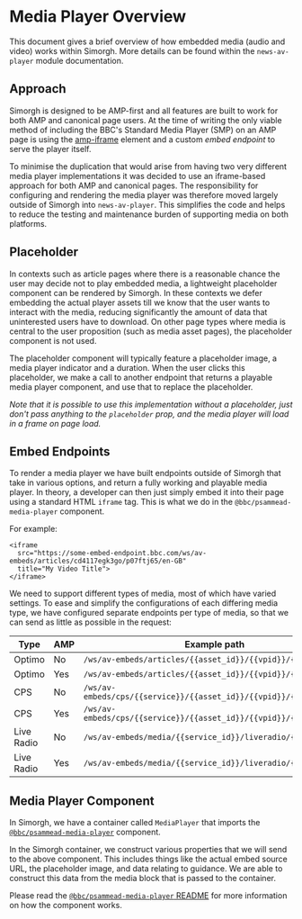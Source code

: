 # Media Player Overview

This document gives a brief overview of how embedded media (audio and video) works within Simorgh. More details can be found within the `news-av-player` module documentation.

## Approach

Simorgh is designed to be AMP-first and all features are built to work for both AMP and canonical page users. At the time of writing the only viable method of including the BBC's Standard Media Player (SMP) on an AMP page is using the [amp-iframe](https://amp.dev/documentation/components/amp-iframe/) element and a custom _embed endpoint_ to serve the player itself.

To minimise the duplication that would arise from having two very different media player implementations it was decided to use an iframe-based approach for both AMP and canonical pages. The responsibility for configuring and rendering the media player was therefore moved largely outside of Simorgh into `news-av-player`. This simplifies the code and helps to reduce the testing and maintenance burden of supporting media on both platforms.

## Placeholder

In contexts such as article pages where there is a reasonable chance the user may decide not to play embedded media, a lightweight placeholder component can be rendered by Simorgh. In these contexts we defer embedding the actual player assets till we know that the user wants to interact with the media, reducing significantly the amount of data that uninterested users have to download. On other page types where media is central to the user proposition (such as media asset pages), the placeholder component is not used.

The placeholder component will typically feature a placeholder image, a media player indicator and a duration. When the user clicks this placeholder, we make a call to another endpoint that returns a playable media player component, and use that to replace the placeholder.

_Note that it is possible to use this implementation without a placeholder, just don't pass anything to the `placeholder` prop, and the media player will load in a frame on page load._

## Embed Endpoints

To render a media player we have built endpoints outside of Simorgh that take in various options, and return a fully working and playable media player. In theory, a developer can then just simply embed it into their page using a standard HTML `iframe` tag. This is what we do in the `@bbc/psammead-media-player` component.

For example:

```
<iframe
  src="https://some-embed-endpoint.bbc.com/ws/av-embeds/articles/cd4117egk3go/p07ftj65/en-GB"
  title="My Video Title">
</iframe>
```

We need to support different types of media, most of which have varied settings. To ease and simplify the configurations of each differing media type, we have configured separate endpoints per type of media, so that we can send as little as possible in the request:

| Type       | AMP | Example path                                                       |
| ---------- | --- | ------------------------------------------------------------------ |
| Optimo     | No  | `/ws/av-embeds/articles/{{asset_id}}/{{vpid}}/{{lang}}`            |
| Optimo     | Yes | `/ws/av-embeds/articles/{{asset_id}}/{{vpid}}/{{lang}}/amp`        |
| CPS        | No  | `/ws/av-embeds/cps/{{service}}/{{asset_id}}/{{vpid}}/{{lang}}`     |
| CPS        | Yes | `/ws/av-embeds/cps/{{service}}/{{asset_id}}/{{vpid}}/{{lang}}/amp` |
| Live Radio | No  | `/ws/av-embeds/media/{{service_id}}/liveradio/{{lang}}`            |
| Live Radio | Yes | `/ws/av-embeds/media/{{service_id}}/liveradio/{{lang}}/amp`        |

## Media Player Component

In Simorgh, we have a container called `MediaPlayer` that imports the [`@bbc/psammead-media-player`](https://github.com/bbc/psammead/tree/latest/packages/components/psammead-media-player) component.

In the Simorgh container, we construct various properties that we will send to the above component. This includes things like the actual embed source URL, the placeholder image, and data relating to guidance. We are able to construct this data from the media block that is passed to the container.

Please read the [`@bbc/psammead-media-player` README](https://github.com/bbc/psammead/tree/latest/packages/components/psammead-media-player) for more information on how the component works.
